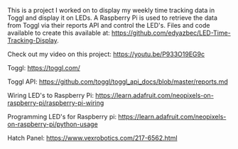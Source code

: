 This is a project I worked on to display my weekly time tracking data in Toggl and display it on LEDs. A Raspberry Pi is used to retrieve the data from Toggl via their reports API and control the LED's. Files and code available to create this available at: https://github.com/edyazbec/LED-Time-Tracking-Display. 

Check out my video on this project: https://youtu.be/P933O19EG9c

Toggl: https://toggl.com/

Toggl API: https://github.com/toggl/toggl_api_docs/blob/master/reports.md

Wiring LED's to Raspberry Pi: https://learn.adafruit.com/neopixels-on-raspberry-pi/raspberry-pi-wiring

Programming LED's for Raspberry pi: https://learn.adafruit.com/neopixels-on-raspberry-pi/python-usage

Hatch Panel: https://www.vexrobotics.com/217-6562.html
